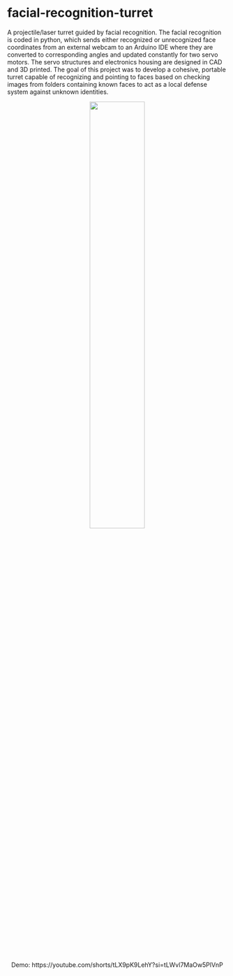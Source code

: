 # facial-recognition-turret
A projectile/laser turret guided by facial recognition. The facial recognition is coded in python, which sends either recognized or unrecognized face coordinates from an external webcam to an Arduino IDE where they are converted to corresponding angles and updated constantly for two servo motors. The servo structures and electronics housing are designed in CAD and 3D printed. The goal of this project was to develop a cohesive, portable turret capable of recognizing and pointing to faces based on checking images from folders containing known faces to act as a local defense system against unknown identities.
<p align = "center">
  <img src="https://github.com/user-attachments/assets/ae937352-5a62-49b8-95bf-188c19027780" width=50% height=50%>
</p>

<p align = "center">
  Demo:
  https://youtube.com/shorts/tLX9pK9LehY?si=tLWvl7MaOw5PlVnP
</p>
